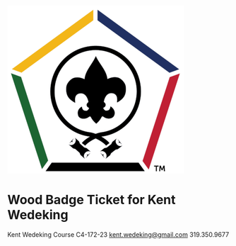 ![image](Images/WoodBadge.png) 
# Wood Badge Ticket for Kent Wedeking

Kent Wedeking
Course C4-172-23
kent.wedeking@gmail.com
319.350.9677


